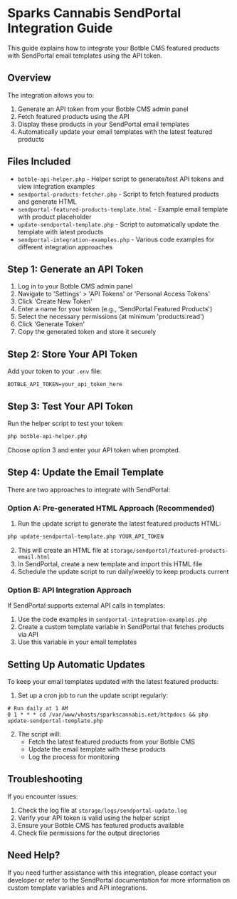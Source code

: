 # Sparks Cannabis SendPortal Integration Guide

This guide explains how to integrate your Botble CMS featured products with SendPortal email templates using the API token.

## Overview

The integration allows you to:
1. Generate an API token from your Botble CMS admin panel
2. Fetch featured products using the API
3. Display these products in your SendPortal email templates
4. Automatically update your email templates with the latest featured products

## Files Included

- `botble-api-helper.php` - Helper script to generate/test API tokens and view integration examples
- `sendportal-products-fetcher.php` - Script to fetch featured products and generate HTML
- `sendportal-featured-products-template.html` - Example email template with product placeholder
- `update-sendportal-template.php` - Script to automatically update the template with latest products
- `sendportal-integration-examples.php` - Various code examples for different integration approaches

## Step 1: Generate an API Token

1. Log in to your Botble CMS admin panel
2. Navigate to 'Settings' > 'API Tokens' or 'Personal Access Tokens'
3. Click 'Create New Token'
4. Enter a name for your token (e.g., 'SendPortal Featured Products')
5. Select the necessary permissions (at minimum 'products:read')
6. Click 'Generate Token'
7. Copy the generated token and store it securely

## Step 2: Store Your API Token

Add your token to your `.env` file:

```
BOTBLE_API_TOKEN=your_api_token_here
```

## Step 3: Test Your API Token

Run the helper script to test your token:

```bash
php botble-api-helper.php
```

Choose option 3 and enter your API token when prompted.

## Step 4: Update the Email Template

There are two approaches to integrate with SendPortal:

### Option A: Pre-generated HTML Approach (Recommended)

1. Run the update script to generate the latest featured products HTML:

```bash
php update-sendportal-template.php YOUR_API_TOKEN
```

2. This will create an HTML file at `storage/sendportal/featured-products-email.html`
3. In SendPortal, create a new template and import this HTML file
4. Schedule the update script to run daily/weekly to keep products current

### Option B: API Integration Approach

If SendPortal supports external API calls in templates:

1. Use the code examples in `sendportal-integration-examples.php`
2. Create a custom template variable in SendPortal that fetches products via API
3. Use this variable in your email templates

## Setting Up Automatic Updates

To keep your email templates updated with the latest featured products:

1. Set up a cron job to run the update script regularly:

```
# Run daily at 1 AM
0 1 * * * cd /var/www/vhosts/sparkscannabis.net/httpdocs && php update-sendportal-template.php
```

2. The script will:
   - Fetch the latest featured products from your Botble CMS
   - Update the email template with these products
   - Log the process for monitoring

## Troubleshooting

If you encounter issues:

1. Check the log file at `storage/logs/sendportal-update.log`
2. Verify your API token is valid using the helper script
3. Ensure your Botble CMS has featured products available
4. Check file permissions for the output directories

## Need Help?

If you need further assistance with this integration, please contact your developer or refer to the SendPortal documentation for more information on custom template variables and API integrations.
